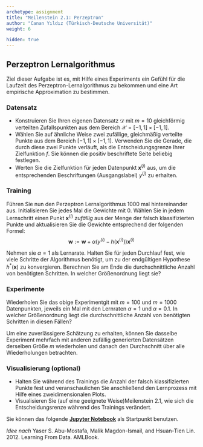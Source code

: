 ```yaml
---
archetype: assignment
title: "Meilenstein 2.1: Perzeptron"
author: "Canan Yıldız (Türkisch-Deutsche Universität)"
weight: 6

hidden: true
---
```



## Perzeptron Lernalgorithmus

Ziel dieser Aufgabe ist es, mit Hilfe eines Experiments ein Gefühl für die Laufzeit des Perzeptron-Lernalgorithmus zu bekommen und eine Art empirische Approximation zu bestimmen.

### Datensatz
*   Konstruieren Sie Ihren eigenen Datensatz $\mathcal{D}$ mit $m=10$ gleichförmig verteilten Zufallspunkten aus dem Bereich $\mathcal{X}=[−1, 1]\times[−1, 1]$.
*   Wählen Sie auf ähnliche Weise zwei zufällige, gleichmäßig verteilte Punkte aus dem Bereich $[−1, 1]\times[−1, 1]$. Verwenden Sie die Gerade, die durch diese zwei Punkte verläuft, als die Entscheidungsgrenze Ihrer Zielfunktion $f$. Sie können die positiv beschriftete Seite beliebig festlegen.
*   Werten Sie die Zielfunktion für jeden Datenpunkt $\mathbf{x}^{(j)}$ aus, um die entsprechenden Beschriftungen (Ausgangslabel) $y^{(j)}$ zu erhalten.

### Training
Führen Sie nun den Perzeptron Lernalgorithmus $1000$ mal hintereinander aus. Initialisieren Sie jedes Mal die Gewichte mit $0$. Wählen Sie in jedem Lernschritt einen Punkt $\mathbf{x}^{(i)}$ *zufällig* aus der Menge der falsch klassifizierten Punkte und aktualisieren Sie die Gewichte entsprechend der folgenden Formel:
$$\mathbf{w}:=\mathbf{w}+\alpha ( y^{(i)} - h(\mathbf{x}^{(i)}) ) \mathbf{x}^{(i)}$$

Nehmen sie $\alpha=1$ als Lernarate. Halten Sie für jeden Durchlauf fest, wie viele Schritte der Algorithmus benötigt, um zu der endgültigen Hypothese $h^{*}(\mathbf{x})$ zu konvergieren. Berechnen Sie am Ende die durchschnittliche Anzahl von benötigten Schritten. In welcher Größenordnung liegt sie?

### Experimente
Wiederholen Sie das obige Experimentgit  mit $m=100$ und $m=1000$ Datenpunkten, jeweils ein Mal mit den Lernraten $\alpha=1$ und $\alpha=0.1$. In welcher Größenordnung liegt die durchschnittliche Anzahl von benötigten Schritten in diesen Fällen?

Um eine zuverlässigere Schätzung zu erhalten, können Sie dasselbe Experiment mehrfach mit anderen zufällig generierten Datensätzen derselben Größe $m$ wiederholen und danach den Durchschnitt über alle Wiederholungen betrachten.

### Visualisierung (optional)
*   Halten Sie während des Trainings die Anzahl der falsch klassifizierten Punkte fest und veranschaulichen Sie anschließend den Lernprozess mit Hilfe eines zweidimensionalen Plots.
*   Visualisieren Sie (auf eine geeignete Weise)Meilenstein 2.1, wie sich die Entscheidungsrenze während des Trainings verändert.

 Sie können das folgende [**Jupyter Notebook**](https://github.com/Artificial-Intelligence-FHB-TDU/KI-Vorlesung/blob/79748cb18ad1e6c26910be7a42ac9a05c6fa797e/markdown/assignments/files/perzeptron_lernalgorithmus_starter.ipynb) als Startpunkt benutzen.

*Idee nach* Yaser S. Abu-Mostafa, Malik Magdon-Ismail, and Hsuan-Tien Lin. 2012. Learning From Data. AMLBook.
